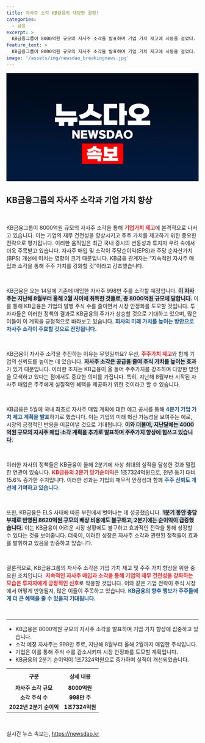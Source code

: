 ```yaml
---
title: 자사주 소각 KB금융의 대담한 결정!
categories:
  - 금융
excerpt: >
  KB금융그룹이 8000억원 규모의 자사주 소각을 발표하며 기업 가치 제고에 시동을 걸었다. 불안정한 증시 속 안정화 기대감이 커지는 가운데, 지속적인 주주가치 증가를 약속한 KB금융의 행보에 주목해보자!
feature_text: >
  KB금융그룹이 8000억원 규모의 자사주 소각을 발표하며 기업 가치 제고에 시동을 걸었다. 불안정한 증시 속 안정화 기대감이 커지는 가운데, 지속적인 주주가치 증가를 약속한 KB금융의 행보에 주목해보자!
image: '/assets/img/newsdao_breakingnews.jpg'
---
```


<p><img src="/assets/img/newsdao_breakingnews.jpg" alt="implanttips 속보" /></p>

<h2 data-ke-size="size26">KB금융그룹의 자사주 소각과 기업 가치 향상</h2>

<p data-ke-size="size16">&nbsp;</p>

<p>KB금융그룹이 8000억원 규모의 자사주 소각을 통해 <b><span style="color: #ee2323;">기업가치 제고</span></b>에 본격적으로 나서고 있습니다. 이는 기업의 재무 건전성을 향상시키고 주주 가치를 제고하기 위한 중요한 전략으로 평가됩니다. 이러한 움직임은 최근 국내 증시의 변동성과 투자자 우려 속에서 더욱 주목받고 있습니다. 자사주 매입 및 소각이 주당순이익(EPS)과 주당 순자산가치(BPS) 개선에 미치는 영향이 크기 때문입니다. KB금융 관계자는 “지속적인 자사주 매입과 소각을 통해 주주 가치를 강화할 것”이라고 강조했습니다.</p>

<p data-ke-size="size16">&nbsp;</p>

<p>KB금융은 오는 14일에 기존에 매입한 자사주 998만 주를 소각할 예정입니다. <b><span style="background-color: #21538527;">이 자사주는 지난해 8월부터 올해 2월 사이에 취득한 것들로, 총 8000억원 규모에 달합니다.</span></b> 이를 통해 KB금융은 기업의 발행 주식 수를 줄이면서 시장 안정화를 도모할 것입니다. 투자자들은 이러한 정책의 결과로 KB금융의 주가가 상승할 것으로 기대하고 있으며, 많은 이들이 이 계획을 긍정적으로 바라보고 있습니다. <b><span style="color: #1a5490;">회사의 미래 가치를 높이는 방안으로 자사주 소각이 주효할 것으로 전망됩니다.</span></b></p>

<p data-ke-size="size16">&nbsp;</p>

<p>KB금융이 자사주 소각을 추진하는 이유는 무엇일까요? 우선, <b><span style="color: #ee2323;">주주가치 제고</span></b>와 함께 기업의 신뢰도를 높이는 데 있습니다. <b><span style="background-color: #21538527;">자사주 소각은 공급을 줄여 주식 가치를 높이는 효과</span></b>가 있기 때문입니다. 이러한 조치는 KB금융이 올 들어 주주가치를 강조하며 다양한 방안을 모색하고 있다는 점에서도 중요한 의미를 가집니다. 특히, 지난해 8월부터 시작된 자사주 매입은 주주에게 실질적인 혜택을 제공하기 위한 것이라고 할 수 있습니다.</p>

<p data-ke-size="size16">&nbsp;</p>

<p>KB금융은 5월에 국내 최초로 자사주 매입 계획에 대한 예고 공시를 통해 <b><span style="color: #1a5490;">4분기 기업 가치 제고 계획을 발표</span></b>하기로 했습니다. 이는 기업의 미래 혁신 가능성을 보여주는 예로, 시장의 긍정적인 반응을 이끌어낼 것으로 기대됩니다. <b><span style="background-color: #21538527;">이와 더불어, 지난달에는 4000억원 규모의 자사주 매입·소각 계획을 추가로 발표하며 주주가치 향상에 힘쓰고 있습니다.</span></b></p>

<p data-ke-size="size16">&nbsp;</p>

<p>이러한 자사의 정책들은 KB금융이 올해 2분기에 사상 최대의 실적을 달성한 것과 밀접한 연관이 있습니다. <b><span style="color: #ee2323;">KB금융의 2분기 당기순이익</span></b>은 1조7324억원으로, 전년 동기 대비 15.6% 증가한 수치입니다. 이러한 성과는 기업의 재무적 안정성과 함께 <b><span style="color: #1a5490;">주주 신뢰도 개선에 기여하고 있습니다.</span></b></p>

<p data-ke-size="size16">&nbsp;</p>

<p>또한, KB금융은 ELS 사태에 따른 부진에서 벗어나는 데 성공했습니다. <b><span style="background-color: #21538527;">1분기 동안 충당부채로 반영된 8620억원 규모의 배상 비용에도 불구하고, 2분기에는 순이익이 급증했습니다.</span></b> 이는 KB금융이 어려운 시장 상황에도 불구하고 효과적인 전략을 통해 성장할 수 있다는 것을 보여줍니다. 더욱이, 이러한 성장은 자사주 소각과 관련된 정책들이 효과를 발휘하고 있음을 방증하고 있습니다.</p>

<p data-ke-size="size16">&nbsp;</p>

<p>결론적으로, KB금융그룹의 자사주 소각은 기업 가치 제고 및 주주 가치 향상을 위한 중요한 조치입니다. <b><span style="color: #ee2323;">지속적인 자사주 매입과 소각을 통해 기업의 재무 건전성을 강화하는 모습은 투자자에게 긍정적인 신호</span></b>로 작용할 것입니다. 이와 같은 기업 전략이 주식 시장에서 어떻게 반영될지, 많은 이들이 주목하고 있습니다. <b><span style="color: #1a5490;">KB금융의 향후 행보가 주주들에게 더 큰 혜택을 줄 수 있을지 기대됩니다.</span></b> </p>

<p data-ke-size="size16">&nbsp;</p>

<hr>

<ul>
    <li>KB금융은 8000억원 규모의 자사주 소각을 발표하며 기업 가치 향상에 집중하고 있습니다.</li>
    <li>소각 예정 자사주는 998만 주로, 지난해 8월부터 올해 2월까지 매입한 주식입니다.</li>
    <li>기업은 이를 통해 주식 수를 감소시키며 시장 안정화를 도모할 계획입니다.</li>
    <li>KB금융의 2분기 순이익이 1조7324억원으로 증가하며 실적이 개선되었습니다.</li>
</ul>

<table style="width: 100%; border-collapse: collapse;">
    <tr>
        <th style="text-align: center; height: 30px;">구분</th>
        <th style="text-align: center; height: 30px;">상세 내용</th>
    </tr>
    <tr>
        <td style="text-align: center; height: 17px;"><b>자사주 소각 규모</b></td>
        <td style="text-align: center; height: 17px;"><b>8000억원</b></td>
    </tr>
    <tr>
        <td style="text-align: center; height: 17px;"><b>소각 주식 수</b></td>
        <td style="text-align: center; height: 17px;"><b>998만 주</b></td>
    </tr>
    <tr>
        <td style="text-align: center; height: 17px;"><b>2022년 2분기 순이익</b></td>
        <td style="text-align: center; height: 17px;"><b>1조7324억원</b></td>
    </tr>
</table>

<p data-ke-size="size16">&nbsp;</p>
실시간 뉴스 속보는, <a href="https://newsdao.kr" rel="dofollow">https://newsdao.kr</a>



